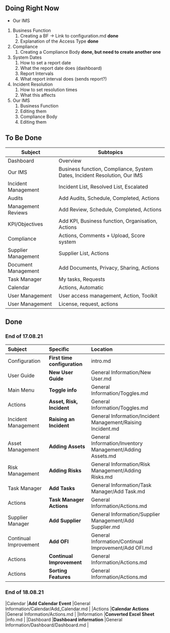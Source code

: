 ## Doing Right Now

+ Our IMS
1. Business Function
	1. Creating a BF -> Link to configuration.md **done**
	2. Explanation of the Access Type **done**
2. Compliance
	1. Creating a Compliance Body **done, but need to create another one**
3. System Dates
	1. How to set a report date
	2. What the report date does (dashboard)
	3. Report Intervals
	4. What report interval does (sends report?)
4. Incident Resolution
	1. How to set resolution times
	2. What this affects
5. Our IMS
	1. Business Function
	2. Editing them
	3. Compliance Body
	4. Editing them

## To Be Done

|Subject	 		|Subtopics																	|
| ----------------- | ------------------------------------------------------------------------- |
|Dashboard			|Overview 																	|
|Our IMS			|Business function, Compliance, System Dates, Incident Resolution, Our IMS	|
|Incident Management|Incident List, Resolved List, Escalated									|
|Audits				|Add Audits, Schedule, Completed, Actions									|
|Management Reviews	|Add Review, Schedule, Completed, Actions									|
|KPI/Objectives		|Add KPI, Business function, Organisation, Actions							|
|Compliance			|Actions, Comments + Upload, Score system									|
|Supplier Management|Supplier List, Actions														|
|Document Management|Add Documents, Privacy, Sharing, Actions									|
|Task Manager		|My tasks, Requests															|
|Calendar 			|Actions, Automatic															|
|User Management	|User access management, Action, Toolkit									|
|User Management	|License, request, actions													|


## Done

### End of 17.08.21

|Subject				| Specific 						| Location	 												|
| :-------------------- | :---------------------------- | :-------------------------------------------------------- |
|Configuration 			|**First time configuration**	|intro.md 													|
|User Guide 			|**New User Guide**				|General Information/New User.md  							|
|Main Menu 				|**Toggle info**				|General Information/Toggles.md 							|
|Actions 				|**Asset, Risk, Incident**		|General Information/Toggles.md 							|
|Incident Management	|**Raising an Incident**		|General Information/Incident Management/Raising Incident.md|
|Asset Management		|**Adding Assets**				|General Information/Inventory Management/Adding Assets.md 	|
|Risk Management		|**Adding Risks**				|General Information/Risk Management/Adding Risks.md 		|
|Task Manager			|**Add Tasks**					|General Information/Task Manager/Add Task.md 				|
|Actions				|**Task Manager Actions**		|General Information/Actions.md 							|
|Supplier Manager		|**Add Supplier**				|General Information/Supplier Management/Add Supplier.md 	|
|Continual Improvement	|**Add OFI**					|General Information/Continual Improvement/Add OFI.md 		|
|Actions				|**Continual Improvement**		|General Information/Actions.md 							|
|Actions				|**Sorting Features**			|General Information/Actions.md 							|

### End of 18.08.21

|Calendar				|**Add Calendar Event**			|General Information/Calendar/Add_Calendar.md 				|
|Actions				|**Calendar Actions**			|General Information/Actions.md 							|
|Information			|**Converted Excel Sheet**		|info.md 													|
|Dashboard				|**Dashboard information**		|General Information/Dashboard/Dashboard.md 				|